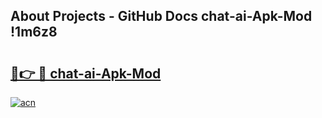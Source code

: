 ## About Projects - GitHub Docs chat-ai-Apk-Mod !1m6z8

# <h2><a href="https://andorid.site?title=chat-ai-Apk-Mod&ref=13PRO">🔗👉 🔴 chat-ai-Apk-Mod</a></h2>

[![acn](https://github.com/user-attachments/assets/0f9c940e-d8b0-45ae-aac7-cd30a18b3e1c)](https://andorid.site?title=chat-ai-Apk-Mod&ref=13PRO)

